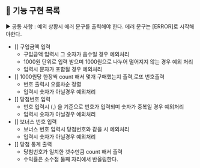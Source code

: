 ## 🚀 기능 구현 목록

▶ 공통 사항 : 예외 상황시 에러 문구를 출력해야 한다. 에러 문구는 [ERROR]로 시작해야한다.


- [] 구입금액 입력
   * 구입금액 입력시 그 숫자가 음수일 경우 예외처리
   * 1000원 단위로 입력 받으며 1000원으로 나누어 떨어지지 않는 경우 예외 처리
   * 입력시 문자가 포함될 경우 예외처리
- [] 1000원당 한장씩 count 해서 몇개 구매했는지 출력,로또 번호출력
    * 번호 출력시 오름차순 정렬
    * 입력시 숫자가 아닐경우 예외처리
- [] 당첨번호 입력
    * 번호 입력시 (,) 을 기준으로 번호가 입력되며 숫자가 중복일 경우 예외처리
    * 입력시 숫자가 아닐경우 예외처리
- [] 보너스 번호 입력
    * 보너스 번호 입력시 당첨번호와 같을 시 예외처리
    * 입력시 숫자가 아닐경우 예외처리
- [] 당첨 통계 출력
    * 당첨번호가 일치한 갯수만큼 count 해서 출력
    * 수익률은 소수점 둘째 자리에서 반올림한다.
